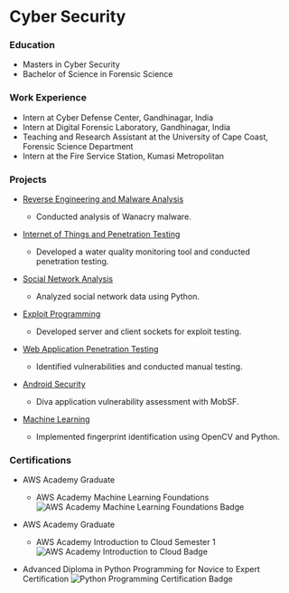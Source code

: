 # Cyber Security

### Education
- Masters in Cyber Security
- Bachelor of Science in Forensic Science

### Work Experience
- Intern at Cyber Defense Center, Gandhinagar, India
- Intern at Digital Forensic Laboratory, Gandhinagar, India
- Teaching and Research Assistant at the University of Cape Coast, Forensic Science Department
- Intern at the Fire Service Station, Kumasi Metropolitan

### Projects
- [Reverse Engineering and Malware Analysis](https://github.com/ewill5/portfolio/files/15244053/reverse_engineering.pdf)
  - Conducted analysis of Wanacry malware.

- [Internet of Things and Penetration Testing](https://github.com/ewill5/portfolio/files/15244055/IOT.pdf)
  - Developed a water quality monitoring tool and conducted penetration testing.

- [Social Network Analysis](https://ewill5.github.io/social_network_project/)
  - Analyzed social network data using Python.

- [Exploit Programming](https://github.com/ewill5/portfolio/files/15244061/SOCKET.PROGRAMMING.pdf)
  - Developed server and client sockets for exploit testing.

- [Web Application Penetration Testing](https://github.com/ewill5/portfolio/files/15244047/web.application.project.pdf)
  - Identified vulnerabilities and conducted manual testing.

- [Android Security](https://github.com/ewill5/portfolio/files/15244067/report.pdf)
  - Diva application vulnerability assessment with MobSF.

- [Machine Learning](https://ewill5.github.io/Fingerprint-comparison/)
  - Implemented fingerprint identification using OpenCV and Python.

### Certifications
- AWS Academy Graduate
  - AWS Academy Machine Learning Foundations
  ![AWS Academy Machine Learning Foundations Badge](https://github.com/ewill5/portfolio/assets/119075299/e3b0a1d4-3daa-4dae-902b-28d9d6d67bab)

- AWS Academy Graduate
  - AWS Academy Introduction to Cloud Semester 1
  ![AWS Academy Introduction to Cloud Badge](https://github.com/ewill5/portfolio/assets/119075299/48e4c2be-eecf-4f5a-bcb4-e7221f0dd5f7)

- Advanced Diploma in Python Programming for Novice to Expert Certification
  ![Python Programming Certification Badge](https://github.com/ewill5/portfolio/assets/119075299/92a244bd-e8db-470d-9ffe-22abd84d7ff1)
